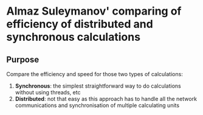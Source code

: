 # Almaz Suleymanov' comparing of efficiency of distributed and synchronous calculations
## Purpose
Compare the efficiency and speed for those two types of calculations: 
1. **Synchronous**: the simplest straightforward way to do calculations without using threads, etc
2. **Distributed**: not that easy as this approach has to handle all the network communications and synchronisation of multiple calculating units
